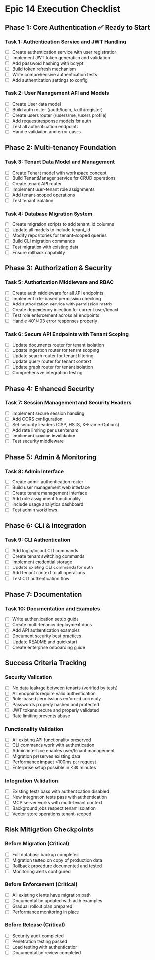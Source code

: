 # Epic 14 Execution Checklist

## Phase 1: Core Authentication ✅ Ready to Start

### Task 1: Authentication Service and JWT Handling
- [ ] Create authentication service with user registration
- [ ] Implement JWT token generation and validation  
- [ ] Add password hashing with bcrypt
- [ ] Build token refresh mechanism
- [ ] Write comprehensive authentication tests
- [ ] Add authentication settings to config

### Task 2: User Management API and Models  
- [ ] Create User data model
- [ ] Build auth router (/auth/login, /auth/register)
- [ ] Create users router (/users/me, /users profile)
- [ ] Add request/response models for auth
- [ ] Test all authentication endpoints
- [ ] Handle validation and error cases

## Phase 2: Multi-tenancy Foundation

### Task 3: Tenant Data Model and Management
- [ ] Create Tenant model with workspace concept
- [ ] Build TenantManager service for CRUD operations  
- [ ] Create tenant API router
- [ ] Implement user-tenant role assignments
- [ ] Add tenant-scoped operations
- [ ] Test tenant isolation

### Task 4: Database Migration System
- [ ] Create migration scripts to add tenant_id columns
- [ ] Update all models to include tenant_id
- [ ] Modify repositories for tenant-scoped queries
- [ ] Build CLI migration commands  
- [ ] Test migration with existing data
- [ ] Ensure rollback capability

## Phase 3: Authorization & Security

### Task 5: Authorization Middleware and RBAC
- [ ] Create auth middleware for all API endpoints
- [ ] Implement role-based permission checking
- [ ] Add authorization service with permission matrix
- [ ] Create dependency injection for current user/tenant
- [ ] Test role enforcement across all endpoints
- [ ] Handle 401/403 error responses properly

### Task 6: Secure API Endpoints with Tenant Scoping  
- [ ] Update documents router for tenant isolation
- [ ] Update ingestion router for tenant scoping
- [ ] Update search router for tenant filtering
- [ ] Update query router for tenant context
- [ ] Update graph router for tenant isolation
- [ ] Comprehensive integration testing

## Phase 4: Enhanced Security

### Task 7: Session Management and Security Headers
- [ ] Implement secure session handling  
- [ ] Add CORS configuration
- [ ] Set security headers (CSP, HSTS, X-Frame-Options)
- [ ] Add rate limiting per user/tenant
- [ ] Implement session invalidation
- [ ] Test security middleware

## Phase 5: Admin & Monitoring

### Task 8: Admin Interface  
- [ ] Create admin authentication router
- [ ] Build user management web interface
- [ ] Create tenant management interface
- [ ] Add role assignment functionality
- [ ] Include usage analytics dashboard
- [ ] Test admin workflows

## Phase 6: CLI & Integration

### Task 9: CLI Authentication
- [ ] Add login/logout CLI commands
- [ ] Create tenant switching commands  
- [ ] Implement credential storage
- [ ] Update existing CLI commands for auth
- [ ] Add tenant context to all operations
- [ ] Test CLI authentication flow

## Phase 7: Documentation

### Task 10: Documentation and Examples
- [ ] Write authentication setup guide
- [ ] Create multi-tenancy deployment docs
- [ ] Add API authentication examples
- [ ] Document security best practices
- [ ] Update README and quickstart
- [ ] Create enterprise onboarding guide

## Success Criteria Tracking

### Security Validation
- [ ] No data leakage between tenants (verified by tests)
- [ ] All endpoints require valid authentication
- [ ] Role-based permissions enforced correctly  
- [ ] Passwords properly hashed and protected
- [ ] JWT tokens secure and properly validated
- [ ] Rate limiting prevents abuse

### Functionality Validation
- [ ] All existing API functionality preserved
- [ ] CLI commands work with authentication
- [ ] Admin interface enables user/tenant management
- [ ] Migration preserves existing data
- [ ] Performance impact <100ms per request
- [ ] Enterprise setup possible in <30 minutes

### Integration Validation  
- [ ] Existing tests pass with authentication disabled
- [ ] New integration tests pass with authentication
- [ ] MCP server works with multi-tenant context
- [ ] Background jobs respect tenant isolation
- [ ] Vector store operations tenant-scoped

## Risk Mitigation Checkpoints

### Before Migration (Critical)
- [ ] Full database backup completed
- [ ] Migration tested on copy of production data
- [ ] Rollback procedure documented and tested
- [ ] Monitoring alerts configured

### Before Enforcement (Critical)  
- [ ] All existing clients have migration path
- [ ] Documentation updated with auth examples
- [ ] Gradual rollout plan prepared
- [ ] Performance monitoring in place

### Before Release (Critical)
- [ ] Security audit completed
- [ ] Penetration testing passed  
- [ ] Load testing with authentication
- [ ] Documentation review completed